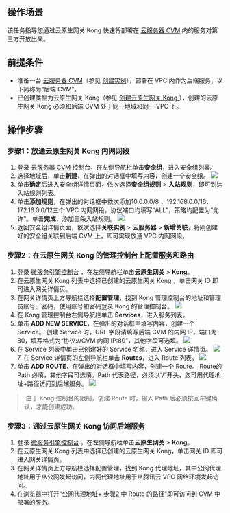 ## 操作场景

该任务指导您通过云原生网关 Kong 快速将部署在 [云服务器 CVM](https://cloud.tencent.com/product/cvm) 内的服务对第三方开放出来。

## 前提条件

- 准备一台 [云服务器 CVM](https://console.cloud.tencent.com/cvm/instance)（参见 [创建实例](https://cloud.tencent.com/document/product/213/44264)），部署在 VPC 内作为后端服务，以下简称为“后端 CVM”。
- 已创建类型为云原生网关 Kong（参见 [创建云原生网关 Kong ](https://cloud.tencent.com/document/product/1364/72011)），创建的云原生网关 Kong 必须和后端 CVM 处于同一地域和同一 VPC 下。

## 操作步骤

### 步骤1：放通云原生网关 Kong 内网网段

1. 登录 [云服务器 CVM](https://console.cloud.tencent.com/cvm/instance) 控制台，在左侧导航栏单击**安全组**，进入安全组列表。
2. 选择地域后，单击**新建**，在弹出的对话框中填写内容，创建一个安全组。
![](https://qcloudimg.tencent-cloud.cn/raw/7c45b66922d6575d482bd8b23e991ae5.png)
3. 单击**确定**后进入安全组详情页面，依次选择**安全组规则** > **入站规则**，即可到达入站规则列表。
4. 单击**添加规则**，在弹出的对话框中依次添加10.0.0.0/8 、192.168.0.0/16、172.16.0.0/12三个 VPC 内网网段，协议端口均填写“ALL”，策略均配置为“允许”。单击**完成**，添加三条入站规则。
![](https://qcloudimg.tencent-cloud.cn/raw/ce99faf32afb9d6ff67e4ac1eea8a52f.png)
5. 返回安全组详情页面，依次选择**关联实例** > **云服务器** > **新增关联**，将刚创建好的安全组关联到后端 CVM 上，即可实现放通 VPC 内网网段。

### 步骤2：在云原生网关 Kong 的管理控制台上配置服务和路由

1. 登录 [微服务引擎控制台](https://console.cloud.tencent.com/tse) ，在左侧导航栏单击**云原生网关** > **Kong**。
2. 在云原生网关 Kong 列表中选择已创建的云原生网关 Kong ，单击网关 ID 即可进入网关详情页。
3. 在网关详情页上方导航栏选择**配置管理**，找到 Kong 管理控制台的地址和管理员账号、密码，使用账号和密码登录 Kong 的管理控制台。
![](https://qcloudimg.tencent-cloud.cn/raw/d1a9702d03898ca497d581d8f434d9d5.png)
4. 在 Kong 管理控制台左侧导航栏单击 **Services**，进入服务列表。
5. 单击 **ADD NEW SERVICE**，在弹出的对话框中填写内容，创建一个 Service。
   创建 Service 时，URL 字段请填写后端 CVM 的内网 IP，端口为 80，填写格式为“协议://CVM 内网 IP:80”，其他字段可选填。
   ![](https://qcloudimg.tencent-cloud.cn/raw/4e8e9c6275265a1abf59daeb33f991ed.png)
6. 在 Service 列表中单击已创建好的 Service 名称，进入 Service 详情页。
   ![](https://qcloudimg.tencent-cloud.cn/raw/22983ffbc7a7cf599858a21dcab7ac7e.png)
[](id:step2_7)7. 在 Service 详情页的左侧导航栏单击 **Routes**，进入 Route 列表。
   ![](https://qcloudimg.tencent-cloud.cn/raw/4a5519e86c61881cfe0d4d2b140b33a9.png)
8. 单击 **ADD ROUTE**，在弹出的对话框中填写内容，创建一个 Route。
   Route的 Path 必填，其他字段可选填。Path 代表路径，必须以“/”开头，您可用代理地址+路径访问到后端服务。
   ![](https://qcloudimg.tencent-cloud.cn/raw/86e31438984ead06d74910cfc1f6c947.png)
>!由于 Kong 控制台的限制，创建 Route 时，输入 Path 后必须按回车键确认，才能创建成功。

### 步骤3：通过云原生网关 Kong 访问后端服务

1. 登录 [微服务引擎控制台](https://console.cloud.tencent.com/tse) ，在左侧导航栏单击**云原生网关** > **Kong**。
2. 在云原生网关 Kong 列表中选择已创建的云原生网关 Kong，单击网关 ID 即可进入网关详情页。
3. 在网关详情页上方导航栏选择配置管理，找到 Kong 代理地址，其中公网代理地址用于从公网发起访问，内网代理地址用于从腾讯云 VPC 网络环境发起访问。
4. 在浏览器中打开“公网代理地址+ [步骤2](#step2_7) 中 Route 的路径”即可访问到 CVM 中部署的服务。

